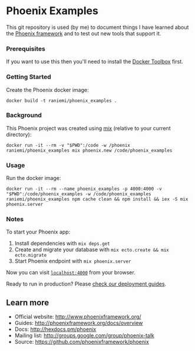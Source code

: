Phoenix Examples
================

This git repository is used (by me) to document things I have learned about the [Phoenix framework](http://www.phoenixframework.org/) and to test out new tools that support it.

### Prerequisites

If you want to use this then you'll need to install the [Docker Toolbox](https://www.docker.com/docker-toolbox) first.

### Getting Started

Create the Phoenix docker image:
```console
docker build -t raniemi/phoenix_examples .
```

### Background

This Phoenix project was created using [mix](http://elixir-lang.org/getting-started/mix-otp/introduction-to-mix.html) (relative to your current directory):
```console
docker run -it --rm -v "$PWD":/code -w /phoenix raniemi/phoenix_examples mix phoenix.new /code/phoenix_examples
```
### Usage

Run the docker image:
```console
docker run -it --rm --name phoenix_examples -p 4000:4000 -v "$PWD":/code/phoenix_examples -w /code/phoenix_examples raniemi/phoenix_examples npm cache clean && npm install && iex -S mix phoenix.server
```

### Notes

To start your Phoenix app:

  1. Install dependencies with `mix deps.get`
  2. Create and migrate your database with `mix ecto.create && mix ecto.migrate`
  3. Start Phoenix endpoint with `mix phoenix.server`

Now you can visit [`localhost:4000`](http://localhost:4000) from your browser.

Ready to run in production? Please [check our deployment guides](http://www.phoenixframework.org/docs/deployment).

## Learn more

  * Official website: http://www.phoenixframework.org/
  * Guides: http://phoenixframework.org/docs/overview
  * Docs: http://hexdocs.pm/phoenix
  * Mailing list: http://groups.google.com/group/phoenix-talk
  * Source: https://github.com/phoenixframework/phoenix
